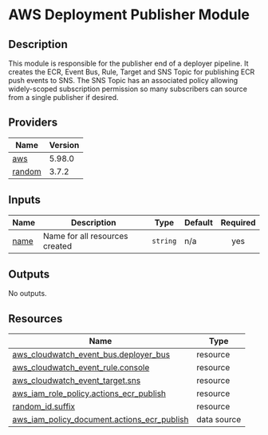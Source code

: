 <!-- BEGIN_TF_DOCS -->
# AWS Deployment Publisher Module

## Description

This module is responsible for the publisher end of
a deployer pipeline. It creates the ECR, Event Bus,
Rule, Target and SNS Topic for publishing ECR push
events to SNS. The SNS Topic has an associated policy
allowing widely-scoped subscription permission so many
subscribers can source from a single publisher if desired.

## Providers

| Name | Version |
|------|---------|
| <a name="provider_aws"></a> [aws](#provider\_aws) | 5.98.0 |
| <a name="provider_random"></a> [random](#provider\_random) | 3.7.2 |

## Inputs

| Name | Description | Type | Default | Required |
|------|-------------|------|---------|:--------:|
| <a name="input_name"></a> [name](#input\_name) | Name for all resources created | `string` | n/a | yes |

## Outputs

No outputs.

## Resources

| Name | Type |
|------|------|
| [aws_cloudwatch_event_bus.deployer_bus](https://registry.terraform.io/providers/hashicorp/aws/latest/docs/resources/cloudwatch_event_bus) | resource |
| [aws_cloudwatch_event_rule.console](https://registry.terraform.io/providers/hashicorp/aws/latest/docs/resources/cloudwatch_event_rule) | resource |
| [aws_cloudwatch_event_target.sns](https://registry.terraform.io/providers/hashicorp/aws/latest/docs/resources/cloudwatch_event_target) | resource |
| [aws_iam_role_policy.actions_ecr_publish](https://registry.terraform.io/providers/hashicorp/aws/latest/docs/resources/iam_role_policy) | resource |
| [random_id.suffix](https://registry.terraform.io/providers/hashicorp/random/latest/docs/resources/id) | resource |
| [aws_iam_policy_document.actions_ecr_publish](https://registry.terraform.io/providers/hashicorp/aws/latest/docs/data-sources/iam_policy_document) | data source |
<!-- END_TF_DOCS -->
